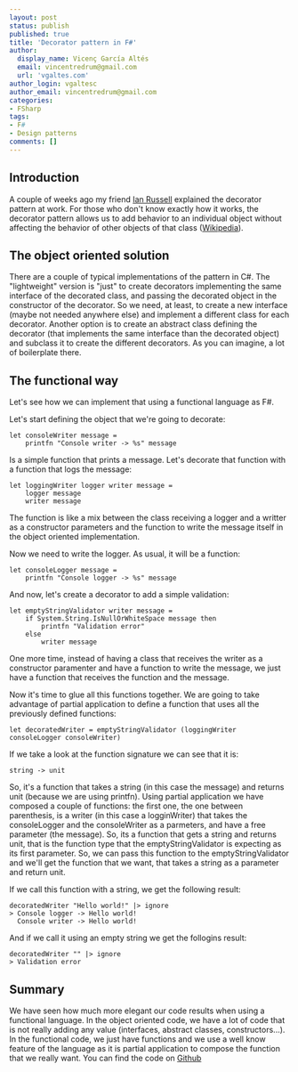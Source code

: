 ```yaml
---
layout: post
status: publish
published: true
title: 'Decorator pattern in F#'
author:
  display_name: Vicenç García Altés
  email: vincentredrum@gmail.com
  url: 'vgaltes.com'
author_login: vgaltesc
author_email: vincentredrum@gmail.com
categories:
- FSharp
tags:
- F#
- Design patterns
comments: []
---
```


## Introduction ##
A couple of weeks ago my friend [Ian Russell](http://twitter.com/ijrussell) explained the decorator pattern at work. For those who don't know exactly how it works, the decorator pattern allows us to add behavior to an individual object without affecting the behavior of other objects of that class ([Wikipedia](https://en.wikipedia.org/wiki/Decorator_pattern)).

## The object oriented solution ##
There are a couple of typical implementations of the pattern in C#. The "lightweight" version is "just" to create decorators implementing the same interface of the decorated class, and passing the decorated object in the constructor of the decorator. So we need, at least, to create a new interface (maybe not needed anywhere else) and implement a different class for each decorator. Another option is to create an abstract class defining the decorator (that implements the same interface than the decorated object) and subclass it to create the different decorators. As you can imagine, a lot of boilerplate there.

## The functional way ##
Let's see how we can implement that using a functional language as F#.

Let's start defining the object that we're going to decorate:

    let consoleWriter message =
        printfn "Console writer -> %s" message

Is a simple function that prints a message. Let's decorate that function with a function that logs the message:

    let loggingWriter logger writer message =
        logger message
        writer message
        
The function is like a mix between the class receiving a logger and a writter as a constructor parameters and the function to write the message itself in the object oriented implementation.

Now we need to write the logger. As usual, it will be a function: 

    let consoleLogger message =
        printfn "Console logger -> %s" message

And now, let's create a decorator to add a simple validation:

    let emptyStringValidator writer message = 
        if System.String.IsNullOrWhiteSpace message then
            printfn "Validation error"
        else
            writer message 

One more time, instead of having a class that receives the writer as a constructor paramenter and have a function to write the message, we just have a function that receives the function and the message.

Now it's time to glue all this functions together. We are going to take advantage of partial application to define a function that uses all the previously defined functions:

    let decoratedWriter = emptyStringValidator (loggingWriter consoleLogger consoleWriter)
    
If we take a look at the function signature we can see that it is:

    string -> unit
    
So, it's a function that takes a string (in this case the message) and returns unit (because we are using printfn). Using partial application we have composed a couple of functions: the first one, the one between parenthesis, is a writer (in this case a logginWriter) that takes the consoleLogger and the consoleWriter as a parmeters, and have a free parameter (the message). So, its a function that gets a string and returns unit, that is the function type that the emptyStringValidator is expecting as its first parameter. So, we can pass this function to the emptyStringValidator and we'll get the function that we want, that takes a string as a parameter and return unit.

If we call this function with a string, we get the following result:

    decoratedWriter "Hello world!" |> ignore
    > Console logger -> Hello world!
      Console writer -> Hello world!
      
And if we call it using an empty string we get the follogins result:

    decoratedWriter "" |> ignore
    > Validation error
    
## Summary ##

We have seen how much more elegant our code results when using a functional language. In the object oriented code, we have a lot of code that is not really adding any value (interfaces, abstract classes, constructors...). In the functional code, we just have functions and we use a well know feature of the language as it is partial application to compose the function that we really want. You can find the code on [Github](https://github.com/vgaltes/DecoratorPattern)